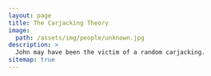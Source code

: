 ```yaml
---
layout: page
title: The Carjacking Theory
image: 
  path: /assets/img/people/unknown.jpg
description: >
  John may have been the victim of a random carjacking.
sitemap: true
---
```

